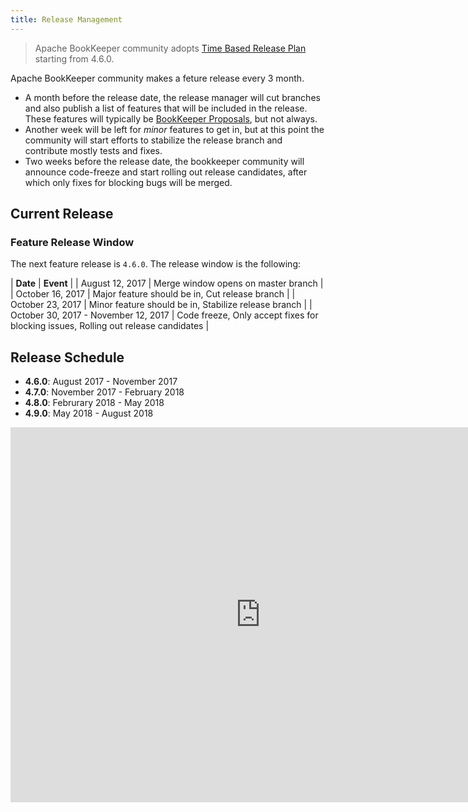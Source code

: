 ```yaml
---
title: Release Management
---
```


> Apache BookKeeper community adopts [Time Based Release Plan](https://cwiki.apache.org/confluence/display/BOOKKEEPER/BP-13+-+Time+Based+Release+Plan) starting from 4.6.0.

Apache BookKeeper community makes a feture release every 3 month.

- A month before the release date, the release manager will cut branches and also publish a list of features that will be included in the release. These features will typically
    be [BookKeeper Proposals](https://cwiki.apache.org/confluence/display/BOOKKEEPER/BookKeeper+Proposals), but not always.
- Another week will be left for *minor* features to get in, but at this point the community will start efforts to stabilize the release branch and contribute mostly tests and fixes.
- Two weeks before the release date, the bookkeeper community will announce code-freeze and start rolling out release candidates, after which only fixes for blocking bugs will be merged.

## Current Release

### Feature Release Window

The next feature release is `4.6.0`. The release window is the following:

| **Date** | **Event** |
| August 12, 2017 | Merge window opens on master branch |
| October 16, 2017 | Major feature should be in, Cut release branch |
| October 23, 2017 | Minor feature should be in, Stabilize release branch |
| October 30, 2017 - November 12, 2017 | Code freeze, Only accept fixes for blocking issues, Rolling out release candidates |

## Release Schedule

- **4.6.0**: August 2017 - November 2017
- **4.7.0**: November 2017 - February 2018
- **4.8.0**: Februrary 2018 - May 2018
- **4.9.0**: May 2018 - August 2018

<iframe src="https://calendar.google.com/calendar/embed?src=aam1p2gcoa40n68a6duflnva7c%40group.calendar.google.com&ctz=America/Los_Angeles" style="border: 0" width="800" height="600" frameborder="0" scrolling="no"></iframe>
